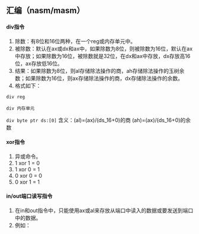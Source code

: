## 汇编（nasm\/masm）

#### div指令

1. 除数：有8位和16位两种，在一个reg或内存单元中。
2. 被除数：默认在ax或dx和ax中，如果除数为8位，则被除数为16位，默认在ax中存放；如果除数为16位，被除数就是32位，在dx和ax中存放，dx存放高16位，ax存放低16位。
3. 结果：如果除数为8位，则al存储除法操作的商，ah存储除法操作的玉树余数；如果除数为16位，则ax存储除法操作的商，dx存储除法操作的余数。
4. 格式如下：

  `div reg`

  `div 内存单元`

  `div byte ptr ds:[0]`
  含义：\(al\)=\(ax\)\/\(ds\_16+0\)的商
    \(ah\)=\(ax\)\/\(ds\_16+0\)的余数


#### xor指令

1. 异或命令。
2. 1 xor 1 = 0
3. 1 xor 0 = 1
4. 0 xor 0 = 0
5. 0 xor 1 = 1

#### in\/out端口读写指令

1. 在in和out指令中，只能使用ax或al来存放从端口中读入的数据或要发送到端口中的数据。
2. 例如：


